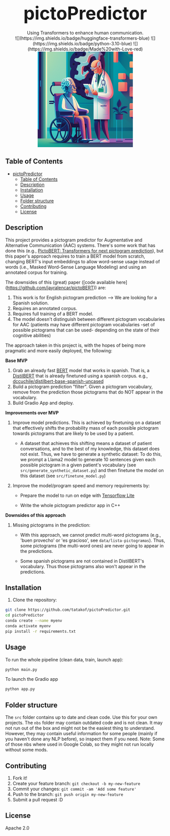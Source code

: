 # <div style="text-align:center; font-size: 2em; font-weight: bold">pictoPredictor</div>
<div style="text-align:center;"> Using Transformers to enhance human communication. 
</div>

<div style="text-align:center">
![](https://img.shields.io/badge/huggingface-transformers-blue)
![](https://img.shields.io/badge/python-3.10-blue)
![](https://img.shields.io/badge/Made%20with-Love-red)
</div>



<!-- ![](./images/readme_image.png) -->
<div style="text-align:center;">
<img src="./images/readme_image.png" alt="readme_image" style="width:300px;height:300px;" />
</div>






## Table of Contents

- [pictoPredictor](#pictopredictor)
  - [Table of Contents](#table-of-contents)
  - [Description](#description)
  - [Installation](#installation)
  - [Usage](#usage)
  - [Folder structure](#folder-structure)
  - [Contributing](#contributing)
  - [License](#license)

## Description
This project provides a pictogram predictor for Augmentative and Alternative Communication (AAC) systems.
There's some work that has done this (e.g., [PictoBERT: Transformers for next pictogram prediction](https://www.sciencedirect.com/science/article/abs/pii/S095741742200611X)), but this paper's approach requires to train a BERT model from scratch, changing BERT's input embeddings to allow word-sense usage instead of words (i.e., Masked Word-Sense Language Modeling) and using an annotated corpus for training. 

The downsides of this (great) paper ([code available here] (https://github.com/jayralencar/pictoBERT)) are: 

1. This work is for English pictogram prediction --> We are looking for a Spanish solution.  
2. Requires an annotated corpus. 
3. Requires full training of a BERT model. 
4. The model doesn't distinguish between different pictogram vocabularies for AAC (patients may have different pictogram vocabularies -set of possible pictograms that can be used- depending on the state of their cognitive abilities)

The approach taken in this project is, with the hopes of being more pragmatic and more easily deployed, the following:

**Base MVP**

1. Grab an already fast [BERT](https://arxiv.org/abs/1810.04805) model that works in spanish. That is, a [DistilBERT](https://arxiv.org/abs/1910.01108) that is already finetuned using a spanish corpus. e.g., [dccuchile/distilbert-base-spanish-uncased](https://huggingface.co/dccuchile/distilbert-base-spanish-uncased) 
2. Build a pictogram prediction "filter". Given a pictogram vocabulary, remove from the prediction those pictograms that do NOT appear in the vocabulary.
3. Build Gradio App and deploy. 

**Improvements over MVP**

1. Improve model predictions. This is achieved by finetuning on a dataset that effectively shifts the probability mass of each possible pictogram towards pictograms that are likely to be used by a patient. 

    - A dataset that achieves this shifting means a dataset of patient conversations, and to the best of my knowledge, this dataset does not exist. 
    Thus, we have to generate a synthetic dataset: To do this, we prompt a Llama2 model to generate 10 sentences given each possible pictogram in a given patient's vocabulary (see `src/generate_synthetic_dataset.py`) and then finetune the model on this dataset (see `src/finetune_model.py`)

1. Improve the model/program speed and memory requirements by:
    - Prepare the model to run on edge with [Tensorflow Lite](https://www.tensorflow.org/lite)

    - Write the whole pictogram predictor app in C++




**Downsides of this approach**

1. Missing pictograms in the prediction: 
    - With this approach, we cannot predict multi-word pictograms (e.g., 'buen provecho' or 'es gracioso', see `data/lista-pictogramas`). Thus, some pictograms (the  multi-word ones) are never going to appear in the predictions. 

    - Some spanish pictograms are not contained in DistilBERT's vocabulary. Thus those pictograms also won't appear in the predictions.




## Installation
1. Clone the repository: 
```bash
git clone https://github.com/tatakof/pictoPredictor.git
cd pictoPredictor
conda create --name myenv
conda activate myenv
pip install -r requirements.txt
```

## Usage
To run the whole pipeline (clean data, train, launch app):
```bash
python main.py
```

To launch the Gradio app
```bash
python app.py
```

## Folder structure
The `src` folder contains up to date and clean code. Use this for your own projects. 
The `nbs` folder may contain outdated code and is not clean. It may not run out of the box and might not be the easiest thing to understand. However, they may contain useful information for some people (mainly if you haven't done any NLP before), so inspect them if you need. Note: Some of those nbs where used in Google Colab, so they might not run locally without some mods. 

## Contributing
1. Fork it!
2. Create your feature branch: `git checkout -b my-new-feature`
3. Commit your changes: `git commit -am 'Add some feature'`
4. Push to the branch: `git push origin my-new-feature`
5. Submit a pull request :D

## License
Apache 2.0


